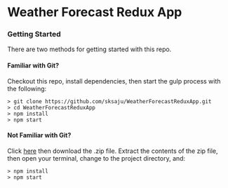 # Weather Forecast Redux App

### Getting Started

There are two methods for getting started with this repo.

#### Familiar with Git?
Checkout this repo, install dependencies, then start the gulp process with the following:

```
> git clone https://github.com/sksaju/WeatherForecastReduxApp.git
> cd WeatherForecastReduxApp
> npm install
> npm start
```

#### Not Familiar with Git?
Click [here](https://github.com/sksaju/WeatherForecastReduxApp/) then download the .zip file.  Extract the contents of the zip file, then open your terminal, change to the project directory, and:

```
> npm install
> npm start
```
